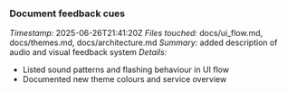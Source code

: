 ### Document feedback cues
*Timestamp:* 2025-06-26T21:41:20Z
*Files touched:* docs/ui_flow.md, docs/themes.md, docs/architecture.md
*Summary:* added description of audio and visual feedback system
*Details:*
- Listed sound patterns and flashing behaviour in UI flow
- Documented new theme colours and service overview
